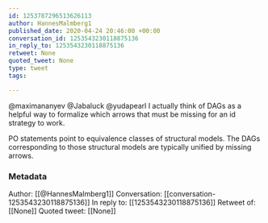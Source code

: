 ```yaml
---
id: 1253787296513626113
author: HannesMalmberg1
published_date: 2020-04-24 20:46:00 +00:00
conversation_id: 1253543230118875136
in_reply_to: 1253543230118875136
retweet: None
quoted_tweet: None
type: tweet
tags:

---
```


@maximananyev @Jabaluck @yudapearl I actually think of DAGs as a helpful way to formalize which arrows that must be missing for an id strategy to work. 

PO statements point to equivalence classes of structural models. The DAGs corresponding to those structural models are typically unified by missing arrows.

### Metadata

Author: [[@HannesMalmberg1]]
Conversation: [[conversation-1253543230118875136]]
In reply to: [[1253543230118875136]]
Retweet of: [[None]]
Quoted tweet: [[None]]
